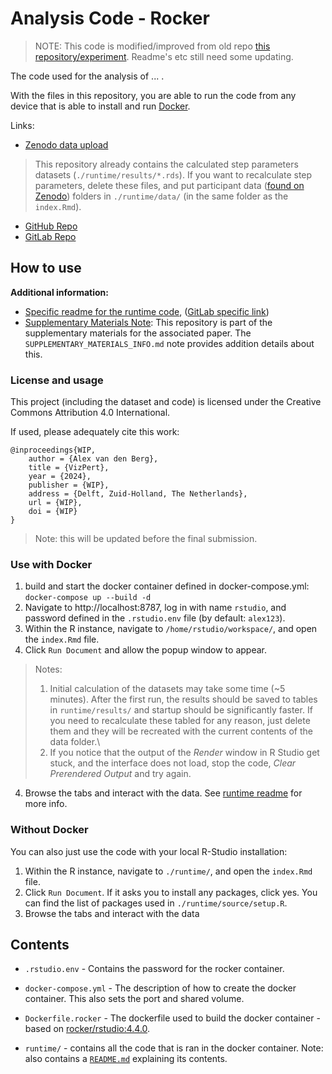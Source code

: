 # Analysis Code - Rocker

> NOTE: This code is modified/improved from old repo [this repository/experiment](https://gitlab.tudelft.nl/mln-lab-public/r-analysis-alex-van-den-berg-2024-vfd-experiment). Readme's etc still need some updating.

The code used for the analysis of ... .

With the files in this repository, you are able to run the code from any device that is able to install and run [Docker](https://docs.docker.com/desktop/install/windows-install/#install-interactively).

Links:
- [Zenodo data upload](https://zenodo.org/record/14017075)
> This repository already contains the calculated step parameters datasets (`./runtime/results/*.rds`). If you want to recalculate step parameters, delete these files, and put participant data ([found on Zenodo](https://zenodo.org/record/14017075)) folders in `./runtime/data/` (in the same folder as the `index.Rmd`).
- [GitHub Repo](https://github.com/Avdbergnmf/R-Analysis-BallOnPlate-Experiment.git)
- [GitLab Repo](https://gitlab.tudelft.nl/mln-lab-public/r-analysis-alex-van-den-berg-2025-ball-on-plate-experiment)

## How to use

**Additional information:**
- [Specific readme for the runtime code](./runtime), ([GitLab specific link](https://gitlab.tudelft.nl/mln-lab-public/r-analysis-alex-van-den-berg-2025-ball-on-plate-experiment/-/tree/main/runtime?ref_type=heads))
- [Supplementary Materials Note](./SUPPLEMENTARY_MATERIALS_INFO.md): This repository is part of the supplementary materials for the associated paper. The `SUPPLEMENTARY_MATERIALS_INFO.md` note provides addition details about this.

### License and usage
This project (including the dataset and code) is licensed under the Creative Commons Attribution 4.0 International.

If used, please adequately cite this work:
```
@inproceedings{WIP,
    author = {Alex van den Berg},
    title = {VizPert},
    year = {2024},
    publisher = {WIP},
    address = {Delft, Zuid-Holland, The Netherlands},
    url = {WIP},
    doi = {WIP}
}
```
> Note: this will be updated before the final submission.

### Use with Docker
1. build and start the docker container defined in docker-compose.yml: `docker-compose up --build -d`
2. Navigate to http://localhost:8787, log in with name `rstudio`, and password defined in the `.rstudio.env` file (by default: `alex123`).
3. Within the R instance, navigate to `/home/rstudio/workspace/`, and open the `index.Rmd` file.
3. Click `Run Document` and allow the popup window to appear.
> Notes:
> 1. Initial calculation of the datasets may take some time (~5 minutes). After the first run, the results should be saved to tables in `runtime/results/` and startup should be significantly faster. If you need to recalculate these tabled for any reason, just delete them and they will be recreated with the current contents of the data folder.\
> 2. If you notice that the output of the *Render* window in R Studio get stuck, and the interface does not load, stop the code, *Clear Prerendered Output* and try again.
4. Browse the tabs and interact with the data. See [runtime readme](./runtime) for more info.

### Without Docker
You can also just use the code with your local R-Studio installation:
1. Within the R instance, navigate to `./runtime/`, and open the `index.Rmd` file.
2. Click `Run Document`. If it asks you to install any packages, click yes. You can find the list of packages used in `./runtime/source/setup.R`.
3. Browse the tabs and interact with the data

## Contents
- `.rstudio.env` - Contains the password for the rocker container.
- `docker-compose.yml` - The description of how to create the docker container. This also sets the port and shared volume.
- `Dockerfile.rocker` - The dockerfile used to build the docker container - based on [rocker/rstudio:4.4.0](https://rocker-project.org).

- `runtime/` - contains all the code that is ran in the docker container. Note: also contains a [`README.md`](./runtime) explaining its contents.